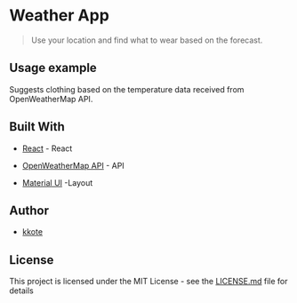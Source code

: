 # Weather App
> Use your location and find what to wear based on the forecast.




## Usage example

Suggests clothing based on the temperature data received from OpenWeatherMap API.



## Built With
* [React](https://reactjs.org/) - React
* [OpenWeatherMap API](https://openweathermap.org/api) - API

* [Material UI](https://material-ui.com/) -Layout



## Author

* [kkote](https://github.com/kkote)

## License

This project is licensed under the MIT License - see the [LICENSE.md](LICENSE.md) file for details
